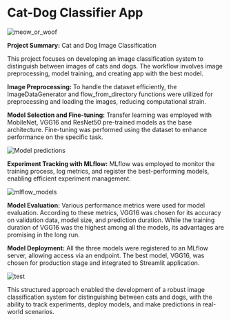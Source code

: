 # Cat-Dog Classifier App


![meow_or_woof](https://github.com/ArdaKaymaz/Cat_Dog_Classifier_App/assets/146623362/46059f6b-e563-4486-b8d4-515676b51a61)


<strong>Project Summary:</strong> Cat and Dog Image Classification

This project focuses on developing an image classification system to distinguish between images of cats and dogs. The workflow involves image preprocessing, model training, and creating app with the best model.

<strong>Image Preprocessing:</strong> To handle the dataset efficiently, the ImageDataGenerator and flow_from_directory functions were utilized for preprocessing and loading the images, reducing computational strain.

<strong>Model Selection and Fine-tuning:</strong> Transfer learning was employed with MobileNet, VGG16 and ResNet50 pre-trained models as the base architecture. Fine-tuning was performed using the dataset to enhance performance on the specific task.

![Model predictions](https://github.com/ArdaKaymaz/Cat_Dog_Classifier_App/assets/146623362/128c643b-f76c-4165-aae3-0fa791a1ba16)

<strong>Experiment Tracking with MLflow:</strong> MLflow was employed to monitor the training process, log metrics, and register the best-performing models, enabling efficient experiment management.

![mlflow_models](https://github.com/ArdaKaymaz/Cat_Dog_Classifier_App/assets/146623362/2dcfc536-ea32-4a1b-9bb1-f7d30205fade)

<strong>Model Evaluation:</strong> Various performance metrics were used for model evaluation. According to these metrics, VGG16 was chosen for its accuracy on validation data, model size, and prediction duration. While the training duration of VGG16 was the highest among all the models, its advantages are promising in the long run.

<strong>Model Deployment:</strong> All the three models were registered to an MLflow server, allowing access via an endpoint. The best model, VGG16, was chosen for production stage and integrated to Streamlit application.

![test](https://github.com/ArdaKaymaz/cat_dog_classifier_mobilenet/assets/146623362/f1fc342d-92c5-4f2f-bcb9-3ba89d20c03e)

This structured approach enabled the development of a robust image classification system for distinguishing between cats and dogs, with the ability to track experiments, deploy models, and make predictions in real-world scenarios.
